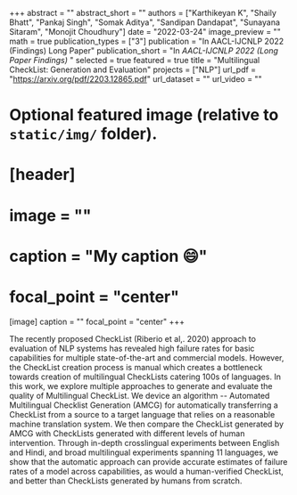 +++
abstract = ""
abstract_short = ""
authors = ["Karthikeyan K", "Shaily Bhatt", "Pankaj Singh", "Somak Aditya", "Sandipan Dandapat", "Sunayana Sitaram", "Monojit Choudhury"]
date = "2022-03-24"
image_preview = ""
math = true
publication_types = ["3"]
publication = "In AACL-IJCNLP 2022 (Findings) Long Paper"
publication_short = "In *AACL-IJCNLP 2022 (Long Paper Findings)* "
selected = true
featured = true
title = "Multilingual CheckList: Generation and Evaluation"
projects = ["NLP"]
url_pdf = "https://arxiv.org/pdf/2203.12865.pdf"
url_dataset = ""
url_video = ""


# Optional featured image (relative to `static/img/` folder).
# [header]
# image = ""
# caption = "My caption :smile:"
# focal_point = "center"

[image]
caption = ""
focal_point = "center"
+++

The recently proposed CheckList (Riberio et al,. 2020) approach to evaluation of NLP systems has revealed high failure rates for basic capabilities for multiple state-of-the-art and commercial models. However, the CheckList creation process is manual which creates a bottleneck towards creation of multilingual CheckLists catering 100s of languages. In this work, we explore multiple approaches to generate and evaluate the quality of Multilingual CheckList. We device an algorithm -- Automated Multilingual Checklist Generation (AMCG) for automatically transferring a CheckList from a source to a target language that relies on a reasonable machine translation system. We then compare the CheckList generated by AMCG with CheckLists generated with different levels of human intervention. Through in-depth crosslingual experiments between English and Hindi, and broad multilingual experiments spanning 11 languages, we show that the automatic approach can provide accurate estimates of failure rates of a model across capabilities, as would a human-verified CheckList, and better than CheckLists generated by humans from scratch.
